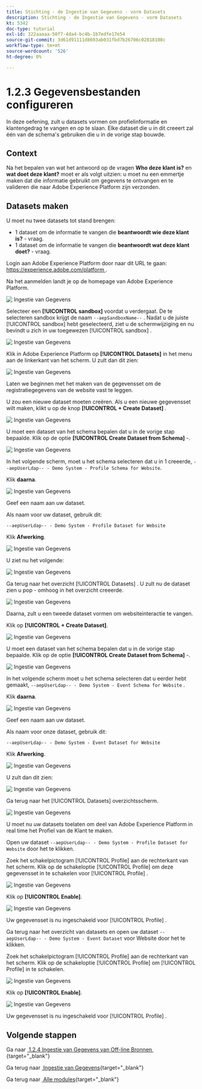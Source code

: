 ```yaml
---
title: Stichting - de Ingestie van Gegevens - vorm Datasets
description: Stichting - de Ingestie van Gegevens - vorm Datasets
kt: 5342
doc-type: tutorial
exl-id: 322aaaaa-50f7-4da4-bc4b-1b7edfe17e54
source-git-commit: 3d61d91111d8693ab031fbd7b26706c02818108c
workflow-type: tm+mt
source-wordcount: '526'
ht-degree: 0%

---
```


# 1.2.3 Gegevensbestanden configureren

In deze oefening, zult u datasets vormen om profielinformatie en klantengedrag te vangen en op te slaan. Elke dataset die u in dit creeert zal één van de schema&#39;s gebruiken die u in de vorige stap bouwde.

## Context

Na het bepalen van wat het antwoord op de vragen **Who deze klant is?** en **wat doet deze klant?** moet er als volgt uitzien: u moet nu een emmertje maken dat die informatie gebruikt om gegevens te ontvangen en te valideren die naar Adobe Experience Platform zijn verzonden.

## Datasets maken

U moet nu twee datasets tot stand brengen:

- 1 dataset om de informatie te vangen die **beantwoordt wie deze klant is?** - vraag.
- 1 dataset om de informatie te vangen die **beantwoordt wat deze klant doet?** - vraag.

Login aan Adobe Experience Platform door naar dit URL te gaan: [&#x200B; https://experience.adobe.com/platform &#x200B;](https://experience.adobe.com/platform).

Na het aanmelden landt je op de homepage van Adobe Experience Platform.

![&#x200B; Ingestie van Gegevens &#x200B;](./images/home.png)

Selecteer een **[!UICONTROL sandbox]** voordat u verdergaat. De te selecteren sandbox krijgt de naam ``--aepSandboxName--`` . Nadat u de juiste [!UICONTROL sandbox] hebt geselecteerd, ziet u de schermwijziging en nu bevindt u zich in uw toegewezen [!UICONTROL sandbox] .

![&#x200B; Ingestie van Gegevens &#x200B;](./images/sb1.png)

Klik in Adobe Experience Platform op **[!UICONTROL Datasets]** in het menu aan de linkerkant van het scherm.  U zult dan dit zien:

![&#x200B; Ingestie van Gegevens &#x200B;](./images/menudatasets.png)

Laten we beginnen met het maken van de gegevensset om de registratiegegevens van de website vast te leggen.

U zou een nieuwe dataset moeten creëren. Als u een nieuwe gegevensset wilt maken, klikt u op de knop **[!UICONTROL + Create Dataset]** .

![&#x200B; Ingestie van Gegevens &#x200B;](./images/createdataset.png)

U moet een dataset van het schema bepalen dat u in de vorige stap bepaalde. Klik op de optie **[!UICONTROL Create Dataset from Schema]** -.

![&#x200B; Ingestie van Gegevens &#x200B;](./images/datasetfromschema.png)

In het volgende scherm, moet u het schema selecteren dat u in 1 creeerde, `--aepUserLdap-- - Demo System - Profile Schema for Website`.

Klik **daarna**.

![&#x200B; Ingestie van Gegevens &#x200B;](./images/schemaselection.png)

Geef een naam aan uw dataset.

Als naam voor uw dataset, gebruik dit:

`--aepUserLdap-- - Demo System - Profile Dataset for Website`

Klik **Afwerking**.

![&#x200B; Ingestie van Gegevens &#x200B;](./images/datasetname.png)

U ziet nu het volgende:

![&#x200B; Ingestie van Gegevens &#x200B;](./images/dsoverview1.png)

Ga terug naar het overzicht [!UICONTROL Datasets] . U zult nu de dataset zien u pop - omhoog in het overzicht creeerde.

![&#x200B; Ingestie van Gegevens &#x200B;](./images/dsoverview2.png)

Daarna, zult u een tweede dataset vormen om websiteinteractie te vangen.

Klik op **[!UICONTROL + Create Dataset]**.

![&#x200B; Ingestie van Gegevens &#x200B;](./images/createdataset.png)


U moet een dataset van het schema bepalen dat u in de vorige stap bepaalde. Klik op de optie **[!UICONTROL Create Dataset from Schema]** -.

![&#x200B; Ingestie van Gegevens &#x200B;](./images/datasetfromschema.png)

In het volgende scherm moet u het schema selecteren dat u eerder hebt gemaakt, `--aepUserLdap-- - Demo System - Event Schema for Website` .

Klik **daarna**.

![&#x200B; Ingestie van Gegevens &#x200B;](./images/schemaselectionee.png)

Geef een naam aan uw dataset.

Als naam voor onze dataset, gebruik dit:

`--aepUserLdap-- - Demo System - Event Dataset for Website`

Klik **Afwerking**.

![&#x200B; Ingestie van Gegevens &#x200B;](./images/datasetnameee.png)

U zult dan dit zien:

![&#x200B; Ingestie van Gegevens &#x200B;](./images/finish1ee.png)

Ga terug naar het [!UICONTROL Datasets] overzichtsscherm.

![&#x200B; Ingestie van Gegevens &#x200B;](./images/datasetsoverview.png)

U moet nu uw datasets toelaten om deel van Adobe Experience Platform in real time het Profiel van de Klant te maken.

Open uw dataset `--aepUserLdap-- - Demo System - Profile Dataset for Website` door het te klikken.

Zoek het schakelpictogram [!UICONTROL Profile] aan de rechterkant van het scherm.
Klik op de schakeloptie [!UICONTROL Profile] om deze gegevensset in te schakelen voor [!UICONTROL Profile] .

![&#x200B; Ingestie van Gegevens &#x200B;](./images/ds1.png)

Klik op **[!UICONTROL Enable]**.

![&#x200B; Ingestie van Gegevens &#x200B;](./images/ds3.png)

Uw gegevensset is nu ingeschakeld voor [!UICONTROL Profile] .

Ga terug naar het overzicht van datasets en open uw dataset `--aepUserLdap-- - Demo System - Event Dataset` voor Website door het te klikken.

Zoek het schakelpictogram [!UICONTROL Profile] aan de rechterkant van het scherm. Klik op de schakeloptie [!UICONTROL Profile] om [!UICONTROL Profile] in te schakelen.

![&#x200B; Ingestie van Gegevens &#x200B;](./images/ds4.png)

Klik op **[!UICONTROL Enable]**.

![&#x200B; Ingestie van Gegevens &#x200B;](./images/ds5.png)

Uw gegevensset is nu ingeschakeld voor [!UICONTROL Profile] .

## Volgende stappen

Ga naar [&#x200B; 1.2.4 Ingestie van Gegevens van Off-line Bronnen &#x200B;](./ex4.md){target="_blank"}

Ga terug naar [&#x200B; Ingestie van Gegevens &#x200B;](./data-ingestion.md){target="_blank"}

Ga terug naar [&#x200B; Alle modules &#x200B;](./../../../../overview.md){target="_blank"}
